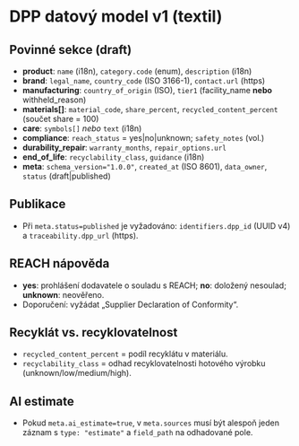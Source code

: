 # DPP datový model v1 (textil)

## Povinné sekce (draft)
- **product**: `name` (i18n), `category.code` (enum), `description` (i18n)
- **brand**: `legal_name`, `country_code` (ISO 3166-1), `contact.url` (https)
- **manufacturing**: `country_of_origin` (ISO), `tier1` (facility_name **nebo** withheld_reason)
- **materials[]**: `material_code`, `share_percent`, `recycled_content_percent` (součet share = 100)
- **care**: `symbols[]` *nebo* `text` (i18n)
- **compliance**: `reach_status` = yes|no|unknown; `safety_notes` (vol.)
- **durability_repair**: `warranty_months`, `repair_options.url`
- **end_of_life**: `recyclability_class`, `guidance` (i18n)
- **meta**: `schema_version="1.0.0"`, `created_at` (ISO 8601), `data_owner`, `status` (draft|published)

## Publikace
- Při `meta.status=published` je vyžadováno: `identifiers.dpp_id` (UUID v4) a `traceability.dpp_url` (https).

## REACH nápověda
- **yes**: prohlášení dodavatele o souladu s REACH; **no**: doložený nesoulad; **unknown**: neověřeno.
- Doporučení: vyžádat „Supplier Declaration of Conformity“.

## Recyklát vs. recyklovatelnost
- `recycled_content_percent` = podíl recyklátu v materiálu.
- `recyclability_class` = odhad recyklovatelnosti hotového výrobku (unknown/low/medium/high).

## AI estimate
- Pokud `meta.ai_estimate=true`, v `meta.sources` musí být alespoň jeden záznam s `type: "estimate"` a `field_path` na odhadované pole.
